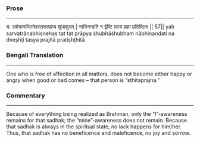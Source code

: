 ### Prose 
 --- 
य: सर्वत्रानभिस्नेहस्तत्तत्प्राप्य शुभाशुभम् |
नाभिनन्दति न द्वेष्टि तस्य प्रज्ञा प्रतिष्ठिता || 57||
yaḥ sarvatrānabhisnehas tat tat prāpya śhubhāśhubham
nābhinandati na dveṣhṭi tasya prajñā pratiṣhṭhitā

### Bengali Translation 
 --- 
One who is free of affection in all matters, does not become either happy or angry when good or bad comes – that person is “sthitaprajna.”

### Commentary 
 --- 
Because of everything being realized as Brahman, only the “I”-awareness remains for that sadhak; the “mine”-awareness does not remain. Because that sadhak is always in the spiritual state, no lack happens for him/her. Thus, that sadhak has no beneficence and maleficence, no joy and sorrow. 